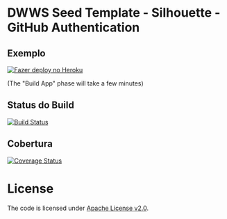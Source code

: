 DWWS Seed Template - Silhouette - GitHub Authentication
=======================================================

## Exemplo

[![Fazer deploy no Heroku](https://www.herokucdn.com/deploy/button.png)](https://heroku.com/deploy)

(The "Build App" phase will take a few minutes)

## Status do Build

[![Build Status](https://travis-ci.org/joaoraf/dwws-test-01.svg?branch=master)](https://travis-ci.org/joaoraf/dwws-test-01)

## Cobertura

[![Coverage Status](https://coveralls.io/repos/joaoraf/dwws-test-01/badge.svg)](https://coveralls.io/r/joaoraf/dwws-test-01)

# License

The code is licensed under [Apache License v2.0](http://www.apache.org/licenses/LICENSE-2.0).
